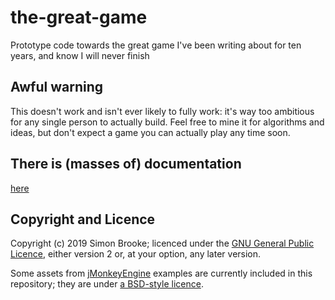 # the-great-game
Prototype code towards the great game I've been writing about for ten years, and know I will never finish

## Awful warning

This doesn't work and isn't ever likely to fully work: it's way too ambitious for any single person to actually build. Feel free to mine it for algorithms and ideas, but don't expect a game you can actually play any time soon.

## There is (masses of) documentation

[here](https://simon-brooke.github.io/the-great-game/)

## Copyright and Licence

Copyright (c) 2019 Simon Brooke; licenced under the
[GNU General Public Licence](https://www.gnu.org/licenses/old-licenses/gpl-2.0.en.html), either version 2 or, at your option, any later version.

Some assets from [jMonkeyEngine](https://jmonkeyengine.org/) examples are currently included in this repository; they are under [a BSD-style licence](https://github.com/jMonkeyEngine/jmonkeyengine/blob/master/LICENSE.md).

